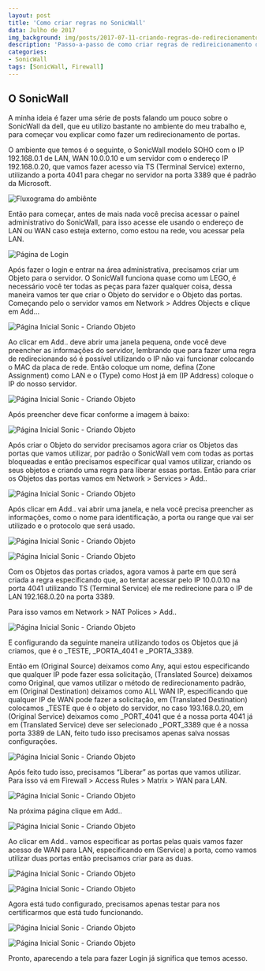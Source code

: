 ```yaml
---
layout: post
title: 'Como criar regras no SonicWall'
data: Julho de 2017
img_background: img/posts/2017-07-11-criando-regras-de-redirecionamento-no-sonicwall/banner.jpg
description: 'Passo-a-passo de como criar regras de redireicionamento de portas em um SonicWall SOHO'
categories:
- SonicWall
tags: [SonicWall, Firewall]
---
```



## O SonicWall

A minha ideia é fazer uma série de posts falando um pouco sobre o SonicWall da dell, que eu utilizo bastante no ambiente do meu trabalho e, para começar vou explicar como fazer um redirecionamento de portas.

O ambiente que temos é o seguinte, o SonicWall modelo SOHO com o IP 192.168.0.1 de LAN, WAN 10.0.0.10 e um servidor com o endereço IP 192.168.0.20, que vamos fazer acesso via TS (Terminal Service) externo, utilizando a porta 4041 para chegar no servidor na porta 3389 que é padrão da Microsoft.

![Fluxograma do ambiênte](img/posts/2017-07-11-criando-regras-de-redirecionamento-no-sonicwall/17.png)

 
Então para começar, antes de mais nada você precisa acessar o painel administrativo do SonicWall, para isso acesse ele usando o endereço de LAN ou WAN caso esteja externo, como estou na rede, vou acessar pela LAN.

![Página de Login](img/posts/2017-07-11-criando-regras-de-redirecionamento-no-sonicwall/01.PNG)

Após fazer o login e entrar na área administrativa, precisamos criar um Objeto para o servidor. O SonicWall funciona quase como um LEGO, é necessário você ter todas as peças para fazer qualquer coisa, dessa maneira vamos ter que criar o Objeto do servidor e o Objeto das portas.
Começando pelo o servidor vamos em Network > Addres Objects e clique em Add...

![Página Inicial Sonic - Criando Objeto](img/posts/2017-07-11-criando-regras-de-redirecionamento-no-sonicwall/02.PNG)
 
Ao clicar em Add.. deve abrir uma janela pequena, onde você deve preencher as informações do servidor, lembrando que para fazer uma regra de redirecionando só é possível utilizando o IP não vai funcionar colocando o MAC da placa de rede.
Então coloque um nome, defina (Zone Assignment) como LAN e o (Type) como Host já em (IP Address) coloque o IP do nosso servidor.
 
![Página Inicial Sonic - Criando Objeto](img/posts/2017-07-11-criando-regras-de-redirecionamento-no-sonicwall/03.PNG)

Após preencher deve ficar conforme a imagem à baixo:
 
![Página Inicial Sonic - Criando Objeto](img/posts/2017-07-11-criando-regras-de-redirecionamento-no-sonicwall/04.PNG)

Após criar o Objeto do servidor precisamos agora criar os Objetos das portas que vamos utilizar, por padrão o SonicWall vem com todas as portas bloqueadas e então precisamos especificar qual vamos utilizar, criando os seus objetos e criando uma regra para liberar essas portas.
Então para criar os Objetos das portas vamos em Network > Services > Add..
 
![Página Inicial Sonic - Criando Objeto](img/posts/2017-07-11-criando-regras-de-redirecionamento-no-sonicwall/05.PNG)

Após clicar em Add.. vai abrir uma janela, e nela você precisa preencher as informações, como o nome para identificação, a porta ou range que vai ser utilizado e o protocolo que será usado.
 
![Página Inicial Sonic - Criando Objeto](img/posts/2017-07-11-criando-regras-de-redirecionamento-no-sonicwall/06.PNG)

![Página Inicial Sonic - Criando Objeto](img/posts/2017-07-11-criando-regras-de-redirecionamento-no-sonicwall/07.PNG)
 
Com os Objetos das portas criados, agora vamos à parte em que será criada a regra especificando que, ao tentar acessar pelo IP 10.0.0.10 na porta 4041 utilizando TS (Terminal Service) ele me redirecione para o IP de LAN 192.168.0.20 na porta 3389.

Para isso vamos em Network > NAT Polices > Add..


![Página Inicial Sonic - Criando Objeto](img/posts/2017-07-11-criando-regras-de-redirecionamento-no-sonicwall/08.PNG)

E configurando da seguinte maneira utilizando todos os Objetos que já criamos, que é o _TESTE, _PORTA_4041 e _PORTA_3389.

Então em (Original Source) deixamos como Any, aqui estou especificando que qualquer IP pode fazer essa solicitação, (Translated Source) deixamos como Original, que vamos utilizar o método de redirecionamento padrão, em (Original Destination) deixamos como ALL WAN IP, especificando que qualquer IP de WAN pode fazer a solicitação, em (Translated Destination) colocamos _TESTE que é o objeto do servidor, no caso 193.168.0.20, em (Original Service) deixamos como _PORT_4041 que é a nossa porta 4041 já em (Translated Service) deve ser selecionado _PORT_3389 que é a nossa porta 3389 de LAN, feito tudo isso precisamos apenas salva nossas configurações.
 
![Página Inicial Sonic - Criando Objeto](img/posts/2017-07-11-criando-regras-de-redirecionamento-no-sonicwall/09.PNG)

Após feito tudo isso, precisamos “Liberar” as portas que vamos utilizar. Para isso vá em Firewall > Access Rules > Matrix > WAN para LAN.

![Página Inicial Sonic - Criando Objeto](img/posts/2017-07-11-criando-regras-de-redirecionamento-no-sonicwall/13.PNG)
  
Na próxima página clique em Add..

![Página Inicial Sonic - Criando Objeto](img/posts/2017-07-11-criando-regras-de-redirecionamento-no-sonicwall/14.PNG)
 
Ao clicar em Add.. vamos especificar as portas pelas quais vamos fazer acesso de WAN para LAN, especificando em (Service) a porta, como vamos utilizar duas portas então precisamos criar para as duas.
 
![Página Inicial Sonic - Criando Objeto](img/posts/2017-07-11-criando-regras-de-redirecionamento-no-sonicwall/15.PNG)

![Página Inicial Sonic - Criando Objeto](img/posts/2017-07-11-criando-regras-de-redirecionamento-no-sonicwall/16.PNG)
 

Agora está tudo configurado, precisamos apenas testar para nos certificarmos que está tudo funcionando.

![Página Inicial Sonic - Criando Objeto](img/posts/2017-07-11-criando-regras-de-redirecionamento-no-sonicwall/10.PNG)

![Página Inicial Sonic - Criando Objeto](img/posts/2017-07-11-criando-regras-de-redirecionamento-no-sonicwall/11.PNG)
 
Pronto, aparecendo a tela para fazer Login já significa que temos acesso.
